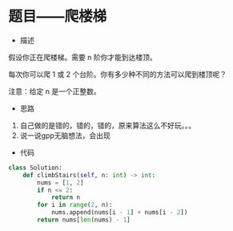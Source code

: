 # 题目——爬楼梯

- 描述

假设你正在爬楼梯。需要 n 阶你才能到达楼顶。

每次你可以爬 1 或 2 个台阶。你有多少种不同的方法可以爬到楼顶呢？

注意：给定 n 是一个正整数。

- 思路

1. 自己做的是错的，错的，错的，原来算法这么不好玩。。。
2. 说一说gpp无脑想法，会出现

- 代码

```python
class Solution:
    def climbStairs(self, n: int) -> int:
        nums = [1, 2]
        if n <= 2:
            return n
        for i in range(2, n):
            nums.append(nums[i - 1] + nums[i - 2])
        return nums[len(nums) - 1]
```

